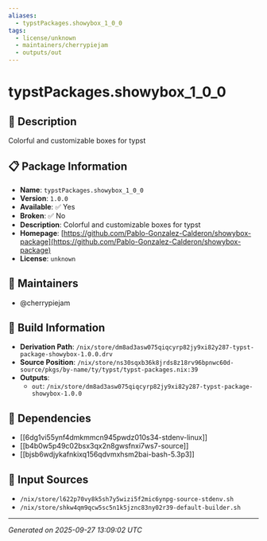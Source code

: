 ```yaml
---
aliases:
  - typstPackages.showybox_1_0_0
tags:
  - license/unknown
  - maintainers/cherrypiejam
  - outputs/out
---
```


# typstPackages.showybox_1_0_0

## 📝 Description

Colorful and customizable boxes for typst

## 📋 Package Information

- **Name**: `typstPackages.showybox_1_0_0`
- **Version**: `1.0.0`
- **Available**: ✅ Yes
- **Broken**: ✅ No
- **Description**: Colorful and customizable boxes for typst
- **Homepage**: [https://github.com/Pablo-Gonzalez-Calderon/showybox-package](https://github.com/Pablo-Gonzalez-Calderon/showybox-package)
- **License**: `unknown`
## 👥 Maintainers

- @cherrypiejam


## 🔧 Build Information

- **Derivation Path**: `/nix/store/dm8ad3asw075qiqcyrp82jy9xi82y287-typst-package-showybox-1.0.0.drv`
- **Source Position**: `/nix/store/ns30sqxb36k8jrds8z18rv96bpnwc60d-source/pkgs/by-name/ty/typst/typst-packages.nix:39`
- **Outputs**:
  - `out`:  `/nix/store/dm8ad3asw075qiqcyrp82jy9xi82y287-typst-package-showybox-1.0.0`

## 🔗 Dependencies

- [[6dg1vi55ynf4dmkmmcn945pwdz010s34-stdenv-linux]]
- [[b4b0w5p49c02bsx3qx2n8gwsfnxi7ws7-source]]
- [[bjsb6wdjykafnkixq156qdvmxhsm2bai-bash-5.3p3]]

## 📁 Input Sources

- `/nix/store/l622p70vy8k5sh7y5wizi5f2mic6ynpg-source-stdenv.sh`
- `/nix/store/shkw4qm9qcw5sc5n1k5jznc83ny02r39-default-builder.sh`

---
*Generated on 2025-09-27 13:09:02 UTC*
